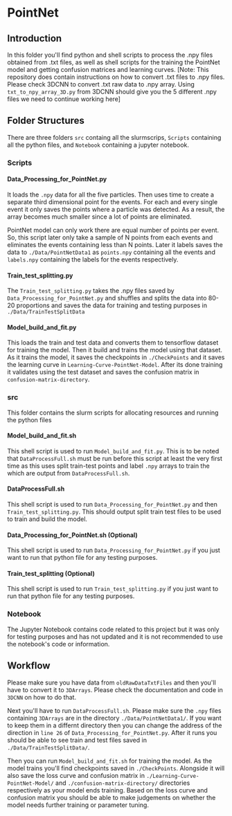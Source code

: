 # PointNet

## Introduction

In this folder you'll find python and shell scripts to process the .npy files obtained from .txt files, as well as shell scripts for the training the PointNet model and getting confusion matrices and learning curves. [Note: This repository does contain instructions on how to convert .txt files to .npy files. Please check 3DCNN to convert .txt raw data to .npy array. Using `txt_to_npy_array_3D.py` from 3DCNN should give you the 5 different .npy files we need to continue working here]

## Folder Structures

There are three folders `src` containg all the slurmscrips, `Scripts` containing all the python files, and `Notebook` containing a jupyter notebook. 

### Scripts 

#### Data_Processing_for_PointNet.py

It loads the `.npy` data for all the five particles. Then uses time to create a separate third dimensional point for the events. For each and every single event it only saves the points where a particle was detected. As a result, the array becomes much smaller since a lot of points are eliminated. 

PointNet model can only work there are equal number of points per event. So, this script later only take a sample of N points from each events and eliminates the events containing less than N points. Later it labels saves the data to `./Data/PointNetData1` as `points.npy` containing all the events and `labels.npy` containing the labels for the events respectively. 

#### Train_test_splitting.py

The `Train_test_splitting.py` takes the .npy files saved by `Data_Processing_for_PointNet.py` and shuffles and splits the data into 80-20 proportions and saves the data for training and testing purposes in `./Data/TrainTestSplitData`

#### Model_build_and_fit.py

This loads the train and test data and converts them to tensorflow dataset for training the model. Then it build and trains the model using that dataset. As it trains the model, it saves the checkpoints in `./CheckPoints` and it saves the learning curve in `Learning-Curve-PointNet-Model`. After its done training it validates using the test dataset and saves the confusion matrix in `confusion-matrix-directory`.

### src
This folder contains the slurm scripts for allocating resources and running the python files 


#### Model_build_and_fit.sh

This shell script is used to run `Model_build_and_fit.py`. This is to be noted that `DataProcessFull.sh` must be run before this script at least the very first time as this uses split train-test points and label `.npy` arrays to train the which are output from  `DataProcessFull.sh`. 

#### DataProcessFull.sh 
This shell script is used to run `Data_Processing_for_PointNet.py` and then `Train_test_splitting.py`. This should output split train test files to be used to train and build the model. 

#### Data_Processing_for_PointNet.sh (Optional)
This shell script is used to run `Data_Processing_for_PointNet.py` if you just want to run that python file for any testing purposes. 

#### Train_test_splitting (Optional)
This shell script is used to run `Train_test_splitting.py` if you just want to run that python file for any testing purposes.

### Notebook

The Jupyter Notebook contains code related to this project but it was only for testing purposes and has not updated and it is not recommended to use the notebook's code or information. 

## Workflow

Please make sure you have data from `oldRawDataTxtFiles` and then you'll have to convert it to `3DArrays`. Please check the documentation and code in `3DCNN` on how to do that. 

Next you'll have to run `DataProcessFull.sh`. Please make sure the `.npy` files containing `3DArrays` are in the directory `./Data/PointNetData1/`. If you want to keep them in a differnt directory then you can change the address of the direction in `line 26` of `Data_Processing_for_PointNet.py`. After it runs you should be able to see train and test files saved in `./Data/TrainTestSplitData/`. 

Then you can run `Model_build_and_fit.sh` for training the model. As the model trains you'll find checkpoints saved in `./CheckPoints`. Alongside it will also save the loss curve and confusion matrix in `./Learning-Curve-PointNet-Model/` and `./confusion-matrix-directory/` directories respectively as your model ends training. Based on the loss curve and confusion matrix you should be able to make judgements on whether the model needs further training or parameter tuning. 


